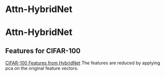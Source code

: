 # Attn-HybridNet
# Attn-HybridNet


## Features for CIFAR-100
[CIFAR-100 Features from HybridNet](https://drive.google.com/drive/folders/1SnqntMMqG78OG1DDGQabvr_UT4Cuv7zo?usp=sharing)
The features are reduced by applying pca on the original feature vectors.
